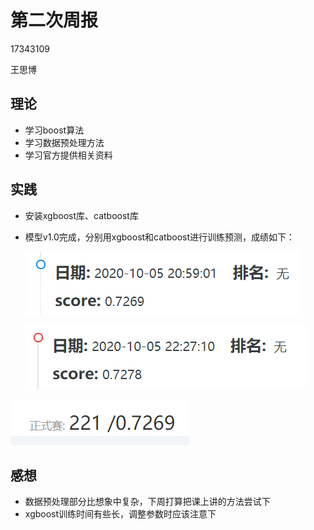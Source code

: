 # 第二次周报

17343109

王思博



## 理论

- 学习boost算法
- 学习数据预处理方法
- 学习官方提供相关资料

## 实践

- 安装xgboost库、catboost库

- 模型v1.0完成，分别用xgboost和catboost进行训练预测，成绩如下：

    ![图片打不开请下载images文件夹放在到当前目录](images/3.PNG)

    ![图片打不开请下载images文件夹放在到当前目录](images/1.PNG)

![图片打不开请下载images文件夹放在到当前目录](images/2.PNG)

## 感想

- 数据预处理部分比想象中复杂，下周打算把课上讲的方法尝试下
- xgboost训练时间有些长，调整参数时应该注意下